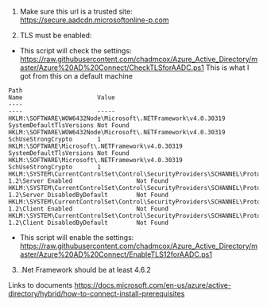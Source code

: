 
1) Make sure this url is a trusted site:
https://secure.aadcdn.microsoftonline-p.com

2) TLS must be enabled:
- This script will check the settings: https://raw.githubusercontent.com/chadmcox/Azure_Active_Directory/master/Azure%20AD%20Connect/CheckTLSforAADC.ps1
This is what I got from this on a default machine
```
Path                                                                                       Name                     Value    
----                                                                                       ----                     -----    
HKLM:\SOFTWARE\WOW6432Node\Microsoft\.NETFramework\v4.0.30319                              SystemDefaultTlsVersions Not Found
HKLM:\SOFTWARE\WOW6432Node\Microsoft\.NETFramework\v4.0.30319                              SchUseStrongCrypto       1        
HKLM:\SOFTWARE\Microsoft\.NETFramework\v4.0.30319                                          SystemDefaultTlsVersions Not Found
HKLM:\SOFTWARE\Microsoft\.NETFramework\v4.0.30319                                          SchUseStrongCrypto       1        
HKLM:\SYSTEM\CurrentControlSet\Control\SecurityProviders\SCHANNEL\Protocols\TLS 1.2\Server Enabled                  Not Found
HKLM:\SYSTEM\CurrentControlSet\Control\SecurityProviders\SCHANNEL\Protocols\TLS 1.2\Server DisabledByDefault        Not Found
HKLM:\SYSTEM\CurrentControlSet\Control\SecurityProviders\SCHANNEL\Protocols\TLS 1.2\Client Enabled                  Not Found
HKLM:\SYSTEM\CurrentControlSet\Control\SecurityProviders\SCHANNEL\Protocols\TLS 1.2\Client DisabledByDefault        Not Found
```

- This script will enable the settings: https://raw.githubusercontent.com/chadmcox/Azure_Active_Directory/master/Azure%20AD%20Connect/EnableTLS12forAADC.ps1

3) .Net Framework should be at least 4.6.2




Links to documents
https://docs.microsoft.com/en-us/azure/active-directory/hybrid/how-to-connect-install-prerequisites

